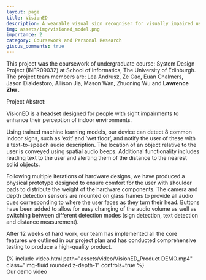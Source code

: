 ```yaml
---
layout: page
title: VisionED
description: A wearable visual sign recogniser for visually impaired users. 
img: assets/img/visioned_model.png
importance: 2
category: Coursework and Personal Research
giscus_comments: true
---
```


This project was the coursework of undergraduate course: System Design Project (INFR09032) at School of Informatics, The University of Edinburgh. The project team members are: Lea Andrusz, Ze Cao, Euan Chalmers, Jason Dialdestoro, Allison Jia, Mason Wan, Zhuoning Wu and <b> Lawrence Zhu </b>.

Project Abstrct:

VisionED is a headset designed for people with sight impairments to enhance their perception of indoor environments. 

Using trained machine learning models, our device can detect 8 common indoor signs, such as ’exit’ and ’wet floor’, and notify the user of these with a text-to-speech audio description. The location of an object relative to the user is conveyed using spatial audio beeps. Additional functionality includes reading text to the user and alerting them of the distance to the nearest solid objects.

Following multiple iterations of hardware designs, we have produced a physical prototype designed to ensure comfort for the user with shoulder pads to distribute the weight of the hardware components. The camera and depth detection sensors are mounted on glass frames to provide all audio cues corresponding to where the user faces as they turn their head. Buttons have been added to allow for easy changing of the audio volume as well as switching between different detection modes (sign detection, text detection and distance measurement). 

After 12 weeks of hard work, our team has implemented all the core features we outlined in our project plan and has conducted comprehensive testing to produce a high-quality product.

<div class="row">
    <div class="col-sm mt-3 mt-md-0">
        {% include video.html path="assets/video/VisionED_Product DEMO.mp4" class="img-fluid rounded z-depth-1" controls=true %}
    </div>
</div>
<div class="caption">
    Our demo video
</div>